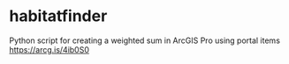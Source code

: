 # habitatfinder
 Python script for creating a weighted sum in ArcGIS Pro using portal items
https://arcg.is/4ib0S0
